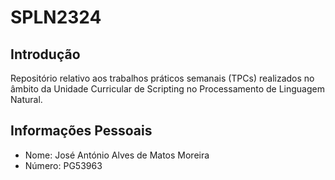 # SPLN2324

## Introdução
Repositório relativo aos trabalhos práticos semanais (TPCs) realizados no âmbito da Unidade Curricular de Scripting no Processamento de Linguagem Natural.

## Informações Pessoais
* Nome: José António Alves de Matos Moreira
* Número: PG53963

